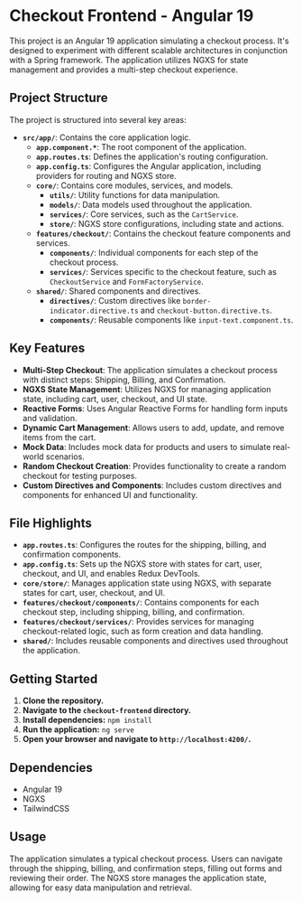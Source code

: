 # Checkout Frontend - Angular 19

This project is an Angular 19 application simulating a checkout process. It's designed to experiment with different scalable architectures in conjunction with a Spring framework. The application utilizes NGXS for state management and provides a multi-step checkout experience.

## Project Structure

The project is structured into several key areas:

-   **`src/app/`**: Contains the core application logic.
    -   **`app.component.*`**: The root component of the application.
    -   **`app.routes.ts`**: Defines the application's routing configuration.
    -   **`app.config.ts`**: Configures the Angular application, including providers for routing and NGXS store.
    -   **`core/`**: Contains core modules, services, and models.
        -   **`utils/`**: Utility functions for data manipulation.
        -   **`models/`**: Data models used throughout the application.
        -   **`services/`**: Core services, such as the `CartService`.
        -   **`store/`**: NGXS store configurations, including state and actions.
    -   **`features/checkout/`**: Contains the checkout feature components and services.
        -   **`components/`**: Individual components for each step of the checkout process.
        -   **`services/`**: Services specific to the checkout feature, such as `CheckoutService` and `FormFactoryService`.
    -   **`shared/`**: Shared components and directives.
        -   **`directives/`**: Custom directives like `border-indicator.directive.ts` and `checkout-button.directive.ts`.
        -   **`components/`**: Reusable components like `input-text.component.ts`.

## Key Features

-   **Multi-Step Checkout**: The application simulates a checkout process with distinct steps: Shipping, Billing, and Confirmation.
-   **NGXS State Management**: Utilizes NGXS for managing application state, including cart, user, checkout, and UI state.
-   **Reactive Forms**: Uses Angular Reactive Forms for handling form inputs and validation.
-   **Dynamic Cart Management**: Allows users to add, update, and remove items from the cart.
-   **Mock Data**: Includes mock data for products and users to simulate real-world scenarios.
-   **Random Checkout Creation**: Provides functionality to create a random checkout for testing purposes.
-   **Custom Directives and Components**: Includes custom directives and components for enhanced UI and functionality.

## File Highlights

-   **`app.routes.ts`**: Configures the routes for the shipping, billing, and confirmation components.
-   **`app.config.ts`**: Sets up the NGXS store with states for cart, user, checkout, and UI, and enables Redux DevTools.
-   **`core/store/`**: Manages application state using NGXS, with separate states for cart, user, checkout, and UI.
-   **`features/checkout/components/`**: Contains components for each checkout step, including shipping, billing, and confirmation.
-   **`features/checkout/services/`**: Provides services for managing checkout-related logic, such as form creation and data handling.
-   **`shared/`**: Includes reusable components and directives used throughout the application.

## Getting Started

1.  **Clone the repository.**
2.  **Navigate to the `checkout-frontend` directory.**
3.  **Install dependencies:** `npm install`
4.  **Run the application:** `ng serve`
5.  **Open your browser and navigate to `http://localhost:4200/`.**

## Dependencies

-   Angular 19
-   NGXS
-   TailwindCSS

## Usage

The application simulates a typical checkout process. Users can navigate through the shipping, billing, and confirmation steps, filling out forms and reviewing their order. The NGXS store manages the application state, allowing for easy data manipulation and retrieval.

